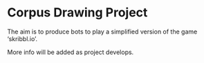 # Corpus Drawing Project

The aim is to produce bots to play a simplified version of the game ‘skribbl.io’. 

More info will be added as project develops.
